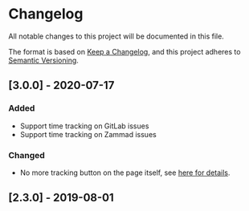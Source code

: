 # Changelog

All notable changes to this project will be documented in this file.

The format is based on [Keep a Changelog](https://keepachangelog.com/en/1.0.0/),
and this project adheres to [Semantic Versioning](https://semver.org/spec/v2.0.0.html).

## [3.0.0] - 2020-07-17

### Added

- Support time tracking on GitLab issues
- Support time tracking on Zammad issues

### Changed

- No more tracking button on the page itself, see [here for details](./docs/on-page-tracker.md).

## [2.3.0] - 2019-08-01

